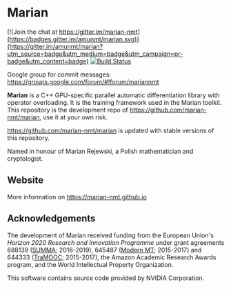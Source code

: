 Marian
======

[![Join the chat at https://gitter.im/marian-nmt](https://badges.gitter.im/amunmt/marian.svg)](https://gitter.im/amunmt/marian?utm_source=badge&utm_medium=badge&utm_campaign=pr-badge&utm_content=badge)
[![Build Status](http://vali.inf.ed.ac.uk/jenkins/buildStatus/icon?job=marian-dev)](http://vali.inf.ed.ac.uk/jenkins/job/marian-dev/)

Google group for commit messages: https://groups.google.com/forum/#!forum/mariannmt

**Marian** is a C++ GPU-specific parallel automatic differentiation library
with operator overloading. It is the training framework used in the Marian
toolkit. This repository is the development repo of https://github.com/marian-nmt/marian, use it at your own risk.

https://github.com/marian-nmt/marian is updated with stable versions of this repository.

Named in honour of Marian Rejewski, a Polish mathematician and cryptologist.

## Website

More information on https://marian-nmt.github.io

## Acknowledgements

The development of Marian received funding from the European Union's
_Horizon 2020 Research and Innovation Programme_ under grant agreements
688139 ([SUMMA](http://www.summa-project.eu); 2016-2019),
645487 ([Modern MT](http://www.modernmt.eu); 2015-2017) and
644333 ([TraMOOC](http://tramooc.eu/); 2015-2017),
the Amazon Academic Research Awards program, and
the World Intellectual Property Organization.

This software contains source code provided by NVIDIA Corporation.


